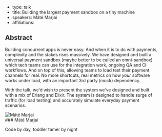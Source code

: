 - type: talk
- title: Building the largest payment sandbox on a tiny machine
- speakers: Máté Marjai
- affiliations: 

## Abstract

Building concurrent apps is never easy. And when it is to do with payments, complexity and the stakes rises massively. We have designed and built a universal payment sandbox (maybe better to be called an omni-sandbox) which tech teams can use for the integration work, ongoing QA and CI workflows. And on top of this, allowing teams to load test their payment channels for real. No more shortcuts, real metrics on how _your_ software works under load, with an important 3rd party (mock) dependency.

With the talk, we'd wish to present the system we've designed and built with a mix of Erlang and Elixir. The system is designed to handle surge of traffic (for load testing) and accurately simulate everyday payment scenarios.

<div class="author media" media:type="text/omd">

<div class="image">
<div class="avatar">
<img src="img/mate-marjai" alt="Máté Marjai"></img>
</div>
</div>

<div class="content" media:type="text/omd">
### Máté Marjai

Code by day, toddler tamer by night

</div>
</div>
